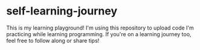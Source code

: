 # self-learning-journey
This is my learning playground! I'm using this repository to upload code I'm practicing while learning programming. If you're on a learning journey too, feel free to follow along or share tips!
